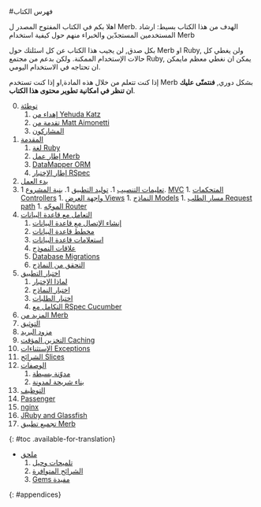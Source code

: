 
#فهرس الكتاب

<div id="intro" class=".available-for-translation">
	<p>اهلا بكم في الكتاب المفتوح المصدر ل Merb. الهدف من هذا الكتاب بسيط: ارشاد المستخدمين المستجدّين والخبراء منهم حول كيفية استخدام Merb</p>
	<p> بكل صدق, لن يجيب هذا الكتاب عن كل اسئلتك حول Merb او Ruby, ولن يغطي كل حالات الإستخدام الممكنة. ولكن بدعم من مجتمع Ruby, يمكن ان نغطي معظم مايمكن ان تحتاجه في الاستخدام اليومي.</p>
	<p>إذا كنت تتعلم من خلال هذه المادة,او إذا كنت تستخدم Merb بشكل دوري, <strong>فنتمنّى عليك ان تنظر في امكانية تطوير محتوى هذا الكتاب</strong>.</p>
</div>

0. [توطئة](/ar/front-matter)
	1. [إهداء من Yehuda Katz](/ar/front-matter/foreword)
	2. [تقدمة من Matt Aimonetti](/ar/front-matter/preface)
	3. [المشاركون](/ar/front-matter/contributors)
1. [المقدمة](/ar/introduction)
	1. [لغة Ruby](/ar/introduction/ruby)
	2. [إطار عمل Merb](/ar/introduction/merb)
	3. [DataMapper ORM](/ar/introduction/datamapper)
	4. [إطار الإختبار RSpec](/ar/introduction/rspec)
2. [بدء العمل](/ar/getting-started)
  1. [تعليمات التنصيب](/ar/getting-started/install-instructions)
	1. [توليد التطبيق](/ar/getting-started/generate-an-application)
	1. [بنية المشروع](/ar/getting-started/project-structure)
	1. [MVC](/ar/getting-started/mvc)
	1. [المتحكمات Controllers](/ar/getting-started/controllers)
	1. [واجهة العرض Views](/ar/getting-started/views)
	1. [النماذج Models](/ar/getting-started/models)
	1. [مسار الطلب Request path](/ar/getting-started/request-path)
	1. [الموجّه Router](/ar/getting-started/router)
3. [التعامل مع قاعدة البيانات](/ar/interacting-with-the-database)
	1. [إنشاء الإتصال مع قاعدة البيانات](/ar/interacting-with-the-database/dm-setting-up)
	1. [مخطط قاعدة البيانات](/ar/interacting-with-the-database/dm-schema)
	1. [استعلامات قاعدة البيانات](/ar/interacting-with-the-database/dm-queries)
	1. [علاقات النموذج](/ar/interacting-with-the-database/dm-relationships)
	1. [Database Migrations](/ar/interacting-with-the-database/dm-migrations)
	1. [التحقق من النماذج](/ar/interacting-with-the-database/dm-validations)
4. [اختبار التطبيق](/ar/testing-your-application)
	1. [لماذا الإختبار](/ar/testing-your-application/why)
	1. [اختبار النماذج](/ar/testing-your-application/models)
	1. [اختبار الطلبات ](/ar/testing-your-application/requests)
	1. [التكامل مع RSpec Cucumber](/ar/testing-your-application/cucumber)
5. [ المزيد من Merb](/ar/merb-more)
  1. [التوثيق](/ar/merb-more/authentication)
  1. [مزود البريد](/ar/merb-more/mailer)
  1. [التخزين المؤقت Caching](/ar/merb-more/caching)
  1. [الإستثناءات Exceptions](/ar/merb-more/exceptions)
  1. [الشرائح Slices](/ar/merb-more/slices)
6. [الوصفات](/ar/recipes)
	1. [مدوّنة بسيطة](/ar/recipes/simple-blog)
	1. [بناء شريحة لمدونة](/ar/recipes/blog-slice)
7. [التوظيف](/ar/deployment)
  1. [Passenger](/ar/deployment/passenger)
  1. [nginx](/ar/deployment/nginx)
  1. [JRuby and Glassfish](/ar/deployment/jruby)
  1. [تجميع تطبيق Merb](/ar/deployment/bundle)

{: #toc .available-for-translation}

* [ملحق](/ar/appendix)
  1. [تلميحات وحيل](/ar/appendix/hints-tips)
  1. [الشرائح المتوافرة ](/ar/appendix/slices)
  1. [Gems مفيدة](/ar/appendix/gems)

{: #appendices}
